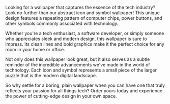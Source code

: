 <!--
Write me content for website with wallpaper "A wallpaper with a repeating pattern of abstract icons and symbols commonly used in the tech industry, such as computer chips and power buttons."
-->

<!--font:Montserrat-->

Looking for a wallpaper that captures the essence of the tech industry? Look no further than our abstract icon and symbol wallpaper! This unique design features a repeating pattern of computer chips, power buttons, and other symbols commonly associated with technology.

Whether you're a tech enthusiast, a software developer, or simply someone who appreciates sleek and modern design, this wallpaper is sure to impress. Its clean lines and bold graphics make it the perfect choice for any room in your home or office.

Not only does this wallpaper look great, but it also serves as a subtle reminder of the incredible advancements we've made in the world of technology. Each icon and symbol represents a small piece of the larger puzzle that is the modern digital landscape.

So why settle for a boring, plain wallpaper when you can have one that truly reflects your passion for all things tech? Order yours today and experience the power of cutting-edge design in your own space.
